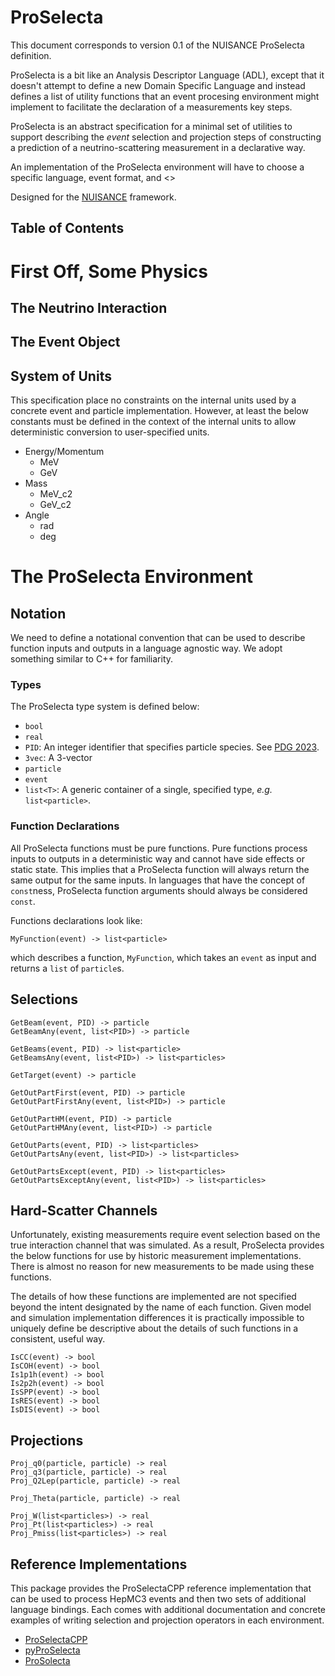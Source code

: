 # ProSelecta

This document corresponds to version 0.1 of the NUISANCE ProSelecta definition.

ProSelecta is a bit like an Analysis Descriptor Language (ADL), except that it doesn't attempt to define a new Domain Specific Language and instead defines a list of utility functions that an event procesing environment might implement to facilitate the declaration of a measurements key steps.

ProSelecta is an abstract specification for a minimal set of utilities to support describing the _event_ selection and projection steps of constructing a prediction of a neutrino-scattering measurement in a declarative way. 

An implementation of the ProSelecta environment will have to choose a specific language, event format, and <>

Designed for the [NUISANCE](https://github.com/NUISANCEMC/nuisance) framework.

## Table of Contents

# First Off, Some Physics

## The Neutrino Interaction

## The Event Object

## System of Units

This specification place no constraints on the internal units used by a concrete event and particle implementation. However, at least the below constants must be defined in the context of the internal units to allow deterministic conversion to user-specified units.

* Energy/Momentum
  - MeV
  - GeV
* Mass
  - MeV_c2
  - GeV_c2
* Angle
  - rad
  - deg

# The ProSelecta Environment

## Notation

We need to define a notational convention that can be used to describe function inputs and outputs in a language agnostic way. We adopt something similar to C++ for familiarity.

### Types

The ProSelecta type system is defined below:

* `bool`
* `real`
* `PID`: An integer identifier that specifies particle species. See [PDG 2023](https://pdg.lbl.gov/2023/mcdata/mc_particle_id_contents.html).
* `3vec`: A 3-vector 
* `particle`
* `event`
* `list<T>`: A generic container of a single, specified type, _e.g._ `list<particle>`.

### Function Declarations

All ProSelecta functions must be pure functions. Pure functions process inputs to outputs in a deterministic way and cannot have side effects or static state. This implies that a ProSelecta function will always return the same output for the same inputs. In languages that have the concept of `const`ness, ProSelecta function arguments should always be considered `const`.

Functions declarations look like:

```MyFunction(event) -> list<particle>```

which describes a function, `MyFunction`, which takes an `event` as input and returns a `list` of `particle`s.

## Selections

```
GetBeam(event, PID) -> particle
GetBeamAny(event, list<PID>) -> particle

GetBeams(event, PID) -> list<particle>
GetBeamsAny(event, list<PID>) -> list<particles>

GetTarget(event) -> particle

GetOutPartFirst(event, PID) -> particle
GetOutPartFirstAny(event, list<PID>) -> particle

GetOutPartHM(event, PID) -> particle
GetOutPartHMAny(event, list<PID>) -> particle

GetOutParts(event, PID) -> list<particles>
GetOutPartsAny(event, list<PID>) -> list<particles>

GetOutPartsExcept(event, PID) -> list<particles>
GetOutPartsExceptAny(event, list<PID>) -> list<particles>
```

## Hard-Scatter Channels

Unfortunately, existing measurements require event selection based on the true interaction channel that was simulated. As a result, ProSelecta provides the below functions for use by historic measurement implementations. There is almost no reason for new measurements to be made using these functions.

The details of how these functions are implemented are not specified beyond the intent designated by the name of each function. Given model and simulation implementation differences it is practically impossible to uniquely define be descriptive about the details of such functions in a consistent, useful way.

```
IsCC(event) -> bool
IsCOH(event) -> bool
Is1p1h(event) -> bool
Is2p2h(event) -> bool
IsSPP(event) -> bool
IsRES(event) -> bool
IsDIS(event) -> bool
```

## Projections

```
Proj_q0(particle, particle) -> real
Proj_q3(particle, particle) -> real
Proj_Q2Lep(particle, particle) -> real

Proj_Theta(particle, particle) -> real

Proj_W(list<particles>) -> real
Proj_Pt(list<particles>) -> real
Proj_Pmiss(list<particles>) -> real
```

## Reference Implementations

This package provides the ProSelectaCPP reference implementation that can be used to process HepMC3 events and then two sets of additional language bindings. Each comes with additional documentation and concrete examples of writing selection and projection operators in each environment.

* [ProSelectaCPP](Implementations/ProSelectaCPP/README.md)
* [pyProSelecta](Implementations/pyProSelecta/README.md)
* [ProSolecta](Implementations/ProSolecta/README.md)